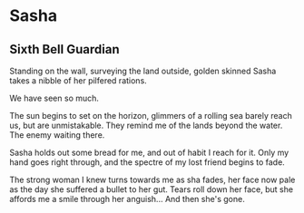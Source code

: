 # Sasha

## Sixth Bell Guardian

Standing on the wall, surveying the land outside, golden skinned Sasha takes a nibble of her pilfered rations. 

We have seen so much.

The sun begins to set on the horizon, glimmers of a rolling sea barely reach us, but are unmistakable. They remind me of the lands beyond the water. The enemy waiting there. 

Sasha holds out some bread for me, and out of habit I reach for it. Only my hand goes right through, and the spectre of my lost friend begins to fade. 

The strong woman I knew turns towards me as sha fades, her face now pale as the day she suffered a bullet to her gut. Tears roll down her face, but she affords me a smile through her anguish... And then she's gone. 